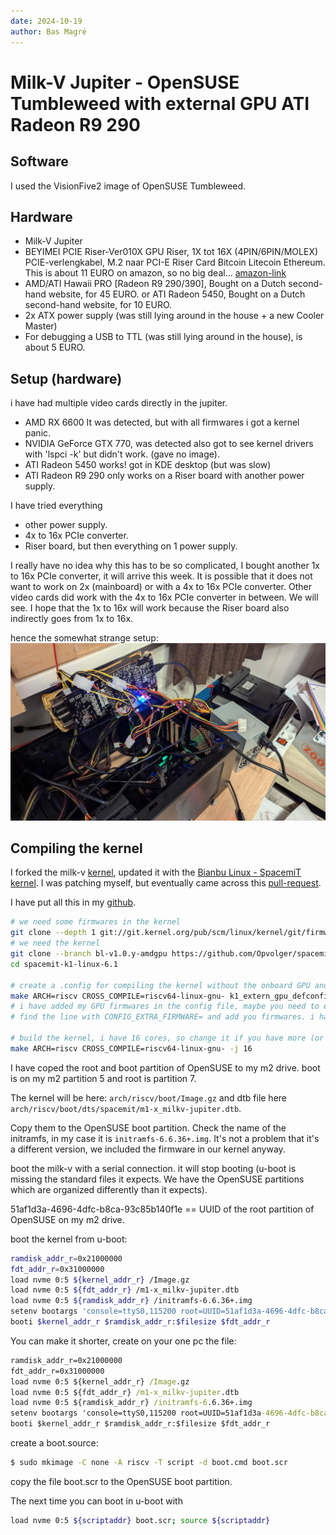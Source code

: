 ```yaml
---
date: 2024-10-19
author: Bas Magré
---
```

# Milk-V Jupiter - OpenSUSE Tumbleweed with external GPU ATI Radeon R9 290

## Software

I used the VisionFive2 image of OpenSUSE Tumbleweed.

## Hardware

- Milk-V Jupiter
- BEYIMEI PCIE Riser-Ver010X GPU Riser, 1X tot 16X (4PIN/6PIN/MOLEX) PCIE-verlengkabel, M.2 naar PCI-E Riser Card Bitcoin Litecoin Ethereum.
This is about 11 EURO on amazon, so no big deal... [amazon-link](https://www.amazon.nl/dp/B0BF4PH83Y?ref_=pe_28126711_487767311_302_E_DDE_dt_1)
- AMD/ATI Hawaii PRO [Radeon R9 290/390], Bought on a Dutch second-hand website, for 45 EURO. or ATI Radeon 5450, Bought on a Dutch second-hand website, for 10 EURO.
- 2x ATX power supply (was still lying around in the house + a new Cooler Master)
- For debugging a USB to TTL (was still lying around in the house), is about 5 EURO.

## Setup (hardware)

i have had multiple video cards directly in the jupiter.

- AMD RX 6600 It was detected, but with all firmwares i got a kernel panic.
- NVIDIA GeForce GTX 770, was detected also got to see kernel drivers with 'lspci -k' but didn't work. (gave no image).
- ATI Radeon 5450 works! got in KDE desktop (but was slow)
- ATI Radeon R9 290 only works on a Riser board with another power supply.

I have tried everything

- other power supply.
- 4x to 16x PCIe converter.
- Riser board, but then everything on 1 power supply.

I really have no idea why this has to be so complicated, I bought another 1x to 16x PCIe converter, it will arrive this week. It is possible that it does not want to work on 2x (mainboard) or with a 4x to 16x PCIe converter. Other video cards did work with the 4x to 16x PCIe converter in between. We will see. I hope that the 1x to 16x will work because the Riser board also indirectly goes from 1x to 16x.

hence the somewhat strange setup: ![setup Milk-V Jupiter](OpenSUSEATIRadeonR9_290/setup_001.jpeg)

## Compiling the kernel

I forked the milk-v [kernel](https://github.com/milkv-jupiter/linux-6.1), updated it with the [Bianbu Linux - SpacemiT kernel](https://gitee.com/bianbu-linux/linux-6.1). I was patching myself, but eventually came across this [pull-request](https://gitee.com/bianbu-linux/linux-6.1/pulls/3/commits).

I have put all this in my [github](https://github.com/Opvolger/spacemit-k1-linux-6.1/tree/bl-v1.0.y-amdgpu).

```bash
# we need some firmwares in the kernel
git clone --depth 1 git://git.kernel.org/pub/scm/linux/kernel/git/firmware/linux-firmware.git linux-firmware
# we need the kernel
git clone --branch bl-v1.0.y-amdgpu https://github.com/Opvolger/spacemit-k1-linux-6.1.git
cd spacemit-k1-linux-6.1

# create a .config for compiling the kernel without the onboard GPU and with the AMDGPU enabled.
make ARCH=riscv CROSS_COMPILE=riscv64-linux-gnu- k1_extern_gpu_defconfig
# i have added my GPU firmwares in the config file, maybe you need to edit the `.config` file.
# find the line with CONFIG_EXTRA_FIRMWARE= and add you firmwares. i have a amdgpu/hawaii so search the kernel source code with the text `amdgpu/hawaii` and you will see all the *.bin files that are needed. or look in dir `linux-firmware/amdgpu/`.

# build the kernel, i have 16 cores, so change it if you have more (or less).
make ARCH=riscv CROSS_COMPILE=riscv64-linux-gnu- -j 16

```

I have coped the root and boot partition of OpenSUSE to my m2 drive. boot is on my m2 partition 5 and root is partition 7.

The kernel will be here: `arch/riscv/boot/Image.gz` and dtb file here `arch/riscv/boot/dts/spacemit/m1-x_milkv-jupiter.dtb`.

Copy them to the OpenSUSE boot partition. Check the name of the initramfs, in my case it is `initramfs-6.6.36+.img`. It's not a problem that it's a different version, we included the firmware in our kernel anyway.

boot the milk-v with a serial connection. it will stop booting (u-boot is missing the standard files it expects. We have the OpenSUSE partitions which are organized differently than it expects).

51af1d3a-4696-4dfc-b8ca-93c85b140f1e == UUID of the root partition of OpenSUSE on my m2 drive.

boot the kernel from u-boot:

```bash
ramdisk_addr_r=0x21000000
fdt_addr_r=0x31000000
load nvme 0:5 ${kernel_addr_r} /Image.gz
load nvme 0:5 ${fdt_addr_r} /m1-x_milkv-jupiter.dtb
load nvme 0:5 ${ramdisk_addr_r} /initramfs-6.6.36+.img
setenv bootargs 'console=ttyS0,115200 root=UUID=51af1d3a-4696-4dfc-b8ca-93c85b140f1e rootfstype=ext4 rootwait rw earlycon clk_ignore_unused loglevel=7 radeon.pcie_gen2=0 swiotlb=131072 stmmaceth=chain_mode:1 selinux=0'
booti $kernel_addr_r $ramdisk_addr_r:$filesize $fdt_addr_r
```

You can make it shorter, create on your one pc the file:

```boot.cmd
ramdisk_addr_r=0x21000000
fdt_addr_r=0x31000000
load nvme 0:5 ${kernel_addr_r} /Image.gz
load nvme 0:5 ${fdt_addr_r} /m1-x_milkv-jupiter.dtb
load nvme 0:5 ${ramdisk_addr_r} /initramfs-6.6.36+.img
setenv bootargs 'console=ttyS0,115200 root=UUID=51af1d3a-4696-4dfc-b8ca-93c85b140f1e rootfstype=ext4 rootwait rw earlycon clk_ignore_unused loglevel=7 radeon.pcie_gen2=0 swiotlb=131072 stmmaceth=chain_mode:1 selinux=0'
booti $kernel_addr_r $ramdisk_addr_r:$filesize $fdt_addr_r
```

create a boot.source:

```bash
$ sudo mkimage -C none -A riscv -T script -d boot.cmd boot.scr
```

copy the file boot.scr to the OpenSUSE boot partition.

The next time you can boot in u-boot with

```bash
load nvme 0:5 ${scriptaddr} boot.scr; source ${scriptaddr}
```
